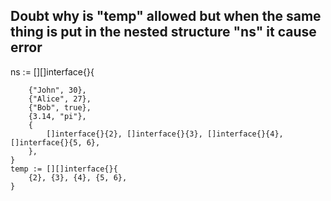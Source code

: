 
## Doubt why  is "temp" allowed but when the same thing is put in the nested structure "ns" it cause error

ns := [][]interface{}{

		{"John", 30},
		{"Alice", 27},
		{"Bob", true},
		{3.14, "pi"},
		{
			[]interface{}{2}, []interface{}{3}, []interface{}{4}, []interface{}{5, 6},
		},
	}
	temp := [][]interface{}{
		{2}, {3}, {4}, {5, 6},
	}
